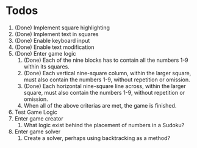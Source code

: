 # Todos

1. (Done) Implement square highlighting 
2. (Done) Implement text in squares 
3. (Done) Enable keyboard input
4. (Done) Enable text modification
5. (Done) Enter game logic
    1. (Done) Each of the nine blocks has to contain all the numbers 1-9 within its squares. 
    2. (Done) Each vertical nine-square column, within the larger square, must also contain the numbers 1-9, without repetition or omission.
    3. (Done) Each horizontal nine-square line across, within the larger square, must also contain the numbers 1-9, without repetition or omission.
    4. When all of the above criterias are met, the game is finished.
6. Test Game Logic
7. Enter game creator
    1. What logic exist behind the placement of numbers in a Sudoku?
8. Enter game solver
    1. Create a solver, perhaps using backtracking as a method?